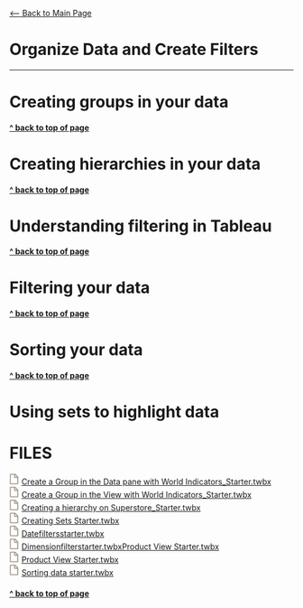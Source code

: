 [<-- Back to Main Page](README.md)<a name="top"></a>
# Organize Data and Create Filters
<hr>

# Creating groups in your data<a name="1"></a>

#### [^ back to top of page](#top)
# Creating hierarchies in your data<a name="2"></a>

#### [^ back to top of page](#top)
# Understanding filtering in Tableau<a name="3"></a>

#### [^ back to top of page](#top)
# Filtering your data<a name="4"></a>

#### [^ back to top of page](#top)
# Sorting your data<a name="5"></a>

#### [^ back to top of page](#top)
# Using sets to highlight data<a name="6"></a>



# FILES
<img src="assets/File Icon Spaced.svg" height="20"/><a id="raw-url" href="https://raw.githubusercontent.com/miscellaneaus/vis-fundamentals/main/assets/2/Create a Group in the Data pane with World Indicators_Starter.twbx">Create a Group in the Data pane with World Indicators_Starter.twbx</a><br>
<img src="assets/File Icon Spaced.svg" height="20"/><a id="raw-url" href="https://raw.githubusercontent.com/miscellaneaus/vis-fundamentals/main/assets/2/Create a Group in the View with World Indicators_Starter.twbx">Create a Group in the View with World Indicators_Starter.twbx</a><br>
<img src="assets/File Icon Spaced.svg" height="20"/><a id="raw-url" href="https://raw.githubusercontent.com/miscellaneaus/vis-fundamentals/main/assets/2/Creating a hierarchy on Superstore_Starter.twbx">Creating a hierarchy on Superstore_Starter.twbx</a><br>
<img src="assets/File Icon Spaced.svg" height="20"/><a id="raw-url" href="https://raw.githubusercontent.com/miscellaneaus/vis-fundamentals/main/assets/2/Creating Sets Starter.twbx">Creating Sets Starter.twbx</a><br>
<img src="assets/File Icon Spaced.svg" height="20"/><a id="raw-url" href="https://raw.githubusercontent.com/miscellaneaus/vis-fundamentals/main/assets/2/Datefiltersstarter.twbx">Datefiltersstarter.twbx</a><br>
<img src="assets/File Icon Spaced.svg" height="20"/><a id="raw-url" href="https://raw.githubusercontent.com/miscellaneaus/vis-fundamentals/main/assets/2/Dimensionfilterstarter.twbx">Dimensionfilterstarter.twbxProduct View Starter.twbx</a><br>
<img src="assets/File Icon Spaced.svg" height="20"/><a id="raw-url" href="https://raw.githubusercontent.com/miscellaneaus/vis-fundamentals/main/assets/2/Product View Starter.twbx">Product View Starter.twbx</a><br>
<img src="assets/File Icon Spaced.svg" height="20"/><a id="raw-url" href="https://raw.githubusercontent.com/miscellaneaus/vis-fundamentals/main/assets/2/Sorting data starter.twbx">Sorting data starter.twbx</a><br>









#### [^ back to top of page](#top)
